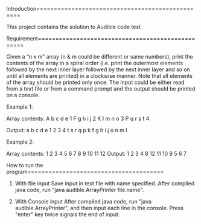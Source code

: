Introduction=================================================

  This project contains the solution to Audible code test

Requirement==================================================

  Given a “n x m” array (n & m could be different or same numbers), print the contents of the array in a spiral order (i.e. print the outermost elements followed by the next inner layer followed by the next inner layer and so on until all elements are printed) in a clockwise manner. Note that all elements of the array should be printed only once.
The input could be either read from a text file or from a command prompt and the output should be printed on a console.
 
Example 1:
 
Array contents:
A b c d e 1 
F g h i j 2
K l m n o 3
P q r s t 4
 
Output: a b c d e 1 2 3 4 t s r q p k f g h i j o n m l
 
Example 2:
 
Array contents:
1   2   3   4
5   6   7   8
9 10 11 12
Output: 1 2 3 4 8 12 11 10 9 5 6 7

How to run the program=======================================

  1. With file input
    Save input in text file with name specified.
  	After compiled java code, run "java audible.ArrayPrinter file.name".
  	
  2. With Console input
  	After compiled java code, run "java audible.ArrayPrinter", and then input each line in the console.
  	Press "enter" key twice signals the end of input.